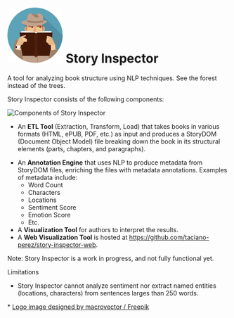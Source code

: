 #  ![Story Inspector](documentation/images/logo-small.png) Story Inspector
A tool for analyzing book structure using NLP techniques. See the forest instead of the trees.

Story Inspector consists of the following components:

![Components of Story Inspector](https://raw.githubusercontent.com/taciano-perez/story-inspector/master/documentation/images/architecture_overview.jpg)

- An **ETL Tool** (Extraction, Transform, Load) that takes books in various formats (HTML, ePUB, PDF, etc.) as input and produces a StoryDOM (Document Object Model) file breaking down the book in its structural elements (parts, chapters, and paragraphs).
* An **Annotation Engine** that uses NLP to produce metadata from StoryDOM files, enriching the files with metadata annotations. Examples of metadata include:
    * Word Count
    * Characters
    * Locations
    * Sentiment Score
    * Emotion Score
    * Etc.
* A **Visualization Tool** for authors to interpret the results.
* A **Web Visualization Tool** is hosted at https://github.com/taciano-perez/story-inspector-web.
  
Note: Story Inspector is a work in progress, and not fully functional yet.

Limitations
- Story Inspector cannot analyze sentiment nor extract named entities (locations, characters) from sentences larges than 250 words.

\* [Logo image designed by macrovector / Freepik](http://www.freepik.com)
